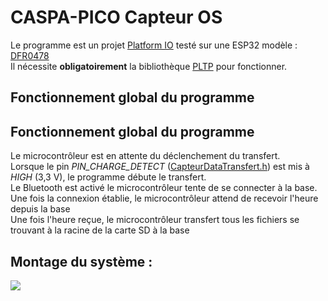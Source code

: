 <h1>CASPA-PICO Capteur OS</h1>
<p>Le programme est un projet <a href="https://platformio.org/">Platform IO</a> testé sur une ESP32 modèle : <a href="https://www.dfrobot.com/product-1590.html">DFR0478</a><br/>
Il nécessite <b>obligatoirement</b> la bibliothèque <a href="https://github.com/CASPA-PICO/PLTP">PLTP</a> pour fonctionner.</p>
<h2>Fonctionnement global du programme</h2>
<h2>Fonctionnement global du programme</h2>
<p>Le microcontrôleur est en attente du déclenchement du transfert.<br/>
  Lorsque le pin <i>PIN_CHARGE_DETECT</i> (<a href="https://github.com/CASPA-PICO/CASPA-PICO-Capteur_OS/blob/master/src/CapteurDataTransfert.h">CapteurDataTransfert.h</a>) est mis à <i>HIGH</i> (3,3 V), le programme débute le transfert.<br/>
Le Bluetooth est activé le microcontrôleur tente de se connecter à la base.</br>
Une fois la connexion établie, le microcontrôleur attend de recevoir l'heure depuis la base</br>
Une fois l'heure reçue, le microcontrôleur transfert tous les fichiers se trouvant à la racine de la carte SD à la base</p>
<h2>Montage du système :</h2>
<img src="https://i.ibb.co/Dpgjx95/IMG-20220516-161056.jpg">
